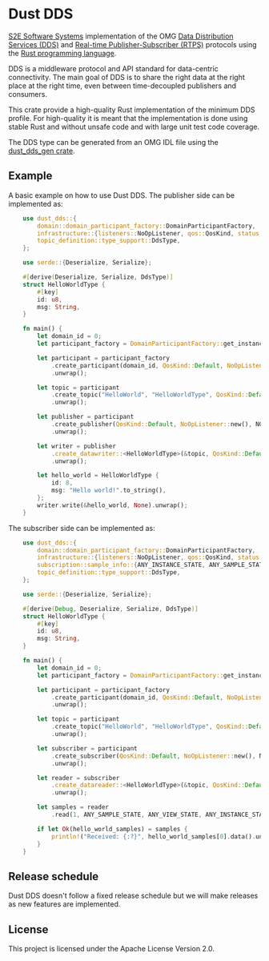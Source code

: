 # Dust DDS

[S2E Software Systems](https://www.s2e-systems.com) implementation of the OMG [Data Distribution Services (DDS)](https://www.omg.org/omg-dds-portal/) and [Real-time Publisher-Subscriber (RTPS)](https://www.omg.org/spec/DDSI-RTPS/About-DDSI-RTPS/) protocols using the [Rust programming language](https://www.rust-lang.org/).

DDS is a middleware protocol and API standard for data-centric connectivity. The main goal of DDS is to share the right data at the right place at the right time, even between time-decoupled publishers and consumers.

This crate provide a high-quality Rust implementation of the minimum DDS profile. For high-quality it is meant that the implementation is done using stable Rust and without unsafe code and with large unit test code coverage.

The DDS type can be generated from an OMG IDL file using the [dust_dds_gen crate](https://crates.io/crates/dust_dds_gen).

## Example

A basic example on how to use Dust DDS. The publisher side can be implemented as:

```rust
    use dust_dds::{
        domain::domain_participant_factory::DomainParticipantFactory,
        infrastructure::{listeners::NoOpListener, qos::QosKind, status::NO_STATUS},
        topic_definition::type_support::DdsType,
    };

    use serde::{Deserialize, Serialize};

    #[derive(Deserialize, Serialize, DdsType)]
    struct HelloWorldType {
        #[key]
        id: u8,
        msg: String,
    }

    fn main() {
        let domain_id = 0;
        let participant_factory = DomainParticipantFactory::get_instance();

        let participant = participant_factory
            .create_participant(domain_id, QosKind::Default, NoOpListener::new(), NO_STATUS)
            .unwrap();

        let topic = participant
            .create_topic("HelloWorld", "HelloWorldType", QosKind::Default, NoOpListener::new(), NO_STATUS)
            .unwrap();

        let publisher = participant
            .create_publisher(QosKind::Default, NoOpListener::new(), NO_STATUS)
            .unwrap();

        let writer = publisher
            .create_datawriter::<HelloWorldType>(&topic, QosKind::Default, NoOpListener::new(), NO_STATUS)
            .unwrap();

        let hello_world = HelloWorldType {
            id: 8,
            msg: "Hello world!".to_string(),
        };
        writer.write(&hello_world, None).unwrap();
    }
```

The subscriber side can be implemented as:

```rust
    use dust_dds::{
        domain::domain_participant_factory::DomainParticipantFactory,
        infrastructure::{listeners::NoOpListener, qos::QosKind, status::NO_STATUS},
        subscription::sample_info::{ANY_INSTANCE_STATE, ANY_SAMPLE_STATE, ANY_VIEW_STATE},
        topic_definition::type_support::DdsType,
    };

    use serde::{Deserialize, Serialize};

    #[derive(Debug, Deserialize, Serialize, DdsType)]
    struct HelloWorldType {
        #[key]
        id: u8,
        msg: String,
    }

    fn main() {
        let domain_id = 0;
        let participant_factory = DomainParticipantFactory::get_instance();

        let participant = participant_factory
            .create_participant(domain_id, QosKind::Default, NoOpListener::new(), NO_STATUS)
            .unwrap();

        let topic = participant
            .create_topic("HelloWorld", "HelloWorldType", QosKind::Default, NoOpListener::new(), NO_STATUS)
            .unwrap();

        let subscriber = participant
            .create_subscriber(QosKind::Default, NoOpListener::new(), NO_STATUS)
            .unwrap();

        let reader = subscriber
            .create_datareader::<HelloWorldType>(&topic, QosKind::Default, NoOpListener::new(), NO_STATUS)
            .unwrap();

        let samples = reader
            .read(1, ANY_SAMPLE_STATE, ANY_VIEW_STATE, ANY_INSTANCE_STATE);

        if let Ok(hello_world_samples) = samples {
            println!("Received: {:?}", hello_world_samples[0].data().unwrap());
        }
    }
```

## Release schedule

Dust DDS doesn't follow a fixed release schedule but we will make releases as new features are implemented.

## License

This project is licensed under the Apache License Version 2.0.
